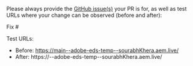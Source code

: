 Please always provide the [GitHub issue(s)](../issues) your PR is for, as well as test URLs where your change can be observed (before and after):

Fix #<gh-issue-id>

Test URLs:
- Before: https://main--adobe-eds-temp--sourabhKhera.aem.live/
- After: https://<branch>--adobe-eds-temp--sourabhKhera.aem.live/
